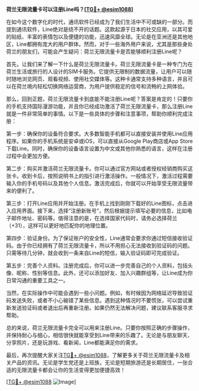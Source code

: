 **荷兰无限流量卡可以注册Line吗？[[TG💪+ @esim1088](https://t.me/s/esim1088)]**

在如今这个数字化的时代，通讯软件已经成为了我们生活中不可或缺的一部分。而提到通讯软件，Line绝对是绕不开的话题。这款起源于日本的社交应用，以其可爱的贴纸、丰富的表情包以及便捷的功能，迅速风靡全球。无论是在亚洲还是其他地区，Line都拥有庞大的用户群体。然而，对于一些海外用户来说，尤其是那些身处荷兰的朋友们，可能会产生疑问：荷兰无限流量卡是否能够顺利注册Line呢？

首先，让我们来了解一下什么是荷兰无限流量卡。荷兰无限流量卡是一种专门为在荷兰生活或旅行的人设计的SIM卡服务。它提供无限制的数据流量，让用户可以随时随地浏览网页、观看视频、使用社交媒体等。这种卡通常支持多种语言，并且可以在荷兰境内轻松切换网络运营商，为用户提供稳定的信号和流畅的上网体验。

那么，回到正题，荷兰无限流量卡到底能不能注册Line呢？答案是肯定的！只要你的手机支持国际漫游功能，并且你已经成功激活了荷兰无限流量卡，那么注册Line就是一件非常简单的事情。以下是一些具体的步骤和注意事项，帮助你顺利完成注册：

第一步：确保你的设备符合要求。大多数智能手机都可以直接安装并使用Line应用程序。如果你的手机系统是安卓或iOS，可以直接从Google Play商店或App Store下载Line。同时，确保你的设备语言设置为中文或其他你熟悉的语言，这样在注册过程中会更加方便。

第二步：购买并激活荷兰无限流量卡。你可以通过官方网站或者授权经销商购买这张卡。收到卡后，按照说明书上的指引进行激活操作。一般情况下，激活过程需要输入你的手机号码以及其他个人信息。激活完成后，你就可以开始享受无限流量带来的便利了。

第三步：打开Line应用并开始注册。在手机上找到刚刚下载好的Line图标，点击进入应用界面。接下来，选择“注册新账号”，然后根据提示填写必要的信息，比如电子邮件地址、密码等。值得注意的是，在选择国家代码时，请务必选择荷兰（+31），这样可以更好地匹配你的地理位置。

第四步：验证身份。为了保证账户的安全性，Line通常会要求你通过短信接收验证码。由于你已经拥有了荷兰无限流量卡，所以不用担心无法接收到验证码的问题。只需等待几分钟，就会收到一条来自Line的短信，输入验证码即可完成验证。

第五步：完善个人资料。注册完成后，你可以进一步完善自己的个人资料，包括头像、昵称、性别等信息。此外，还可以添加好友、加入兴趣群组等，让Line成为你日常沟通的重要工具之一。

当然，在实际操作中可能会遇到一些小问题。例如，有时候因为网络延迟导致验证码发送失败，或者不小心输错了某些信息。遇到这种情况时不要慌张，可以尝试重新发送验证码或者退出后再重新注册。如果仍然无法解决问题，建议联系客服寻求帮助。

总的来说，荷兰无限流量卡完全可以用来注册Line。只要你按照正确的步骤操作，并保持耐心与细心，相信很快就能享受到Line带来的乐趣了。无论是与朋友聊天、分享照片，还是玩游戏、看新闻，Line都能满足你的需求。

最后，再次提醒大家关注[TG💪+ @esim1088](https://t.me/s/esim1088)，了解更多关于荷兰无限流量卡及相关产品的资讯。无论是学生党还是上班族，无论是短期旅游还是长期居住，一张合适的无限流量卡都会让你的生活变得更加便捷高效！

[[TG💪+ @esim1088](https://t.me/s/esim1088) ![Image](https://i.postimg.cc/4NQfJmqS/Snipaste-2025-05-13-00-14-12.png)]